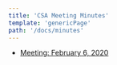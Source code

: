 ```yaml
---
title: 'CSA Meeting Minutes'
template: 'genericPage'
path: '/docs/minutes'
---
```


- [Meeting: February 6, 2020](/minutes/feb06_2020)
